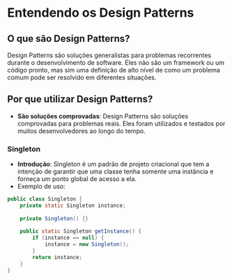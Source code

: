 # Entendendo os Design Patterns

## O que são Design Patterns?

Design Patterns são soluções generalistas para problemas recorrentes durante o desenvolvimento de software. Eles não são um framework ou um código pronto, mas sim uma definição de alto nível de como um problema comum pode ser resolvido em diferentes situações.

## Por que utilizar Design Patterns?

- **São soluções comprovadas**: Design Patterns são soluções comprovadas para problemas reais. Eles foram utilizados e testados por muitos desenvolvedores ao longo do tempo.

### Singleton

- **Introdução**: Singleton é um padrão de projeto criacional que tem a intenção de garantir que uma classe tenha somente uma instância e forneça um ponto global de acesso a ela.
- Exemplo de uso: 
```java
public class Singleton {
    private static Singleton instance;
    
    private Singleton() {}
    
    public static Singleton getInstance() {
        if (instance == null) {
            instance = new Singleton();
        }
        return instance;
    }
}
```
